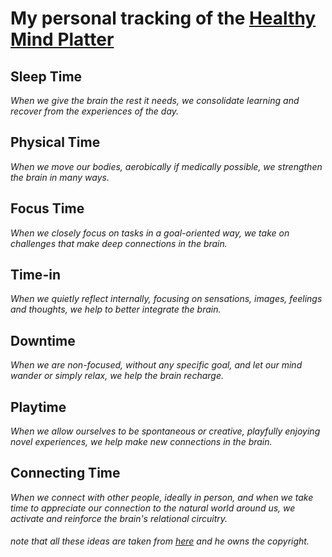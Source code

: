 # My personal tracking of the [Healthy Mind Platter][platter]

## Sleep Time

*When we give the brain the rest it needs, we consolidate learning and recover from the experiences of the day.*

## Physical Time

*When we move our bodies, aerobically if medically possible, we strengthen the brain in many ways.*

## Focus Time

*When we closely focus on tasks in a goal-oriented way, we take on challenges that make deep connections in the brain.*

## Time-in

*When we quietly reflect internally, focusing on sensations, images, feelings and thoughts, we help to better integrate the brain.*

## Downtime

*When we are non-focused, without any specific goal, and let our mind wander or simply relax, we help the brain recharge.*

## Playtime

*When we allow ourselves to be spontaneous or creative, playfully enjoying novel experiences, we help make new connections in the brain.*

## Connecting Time

*When we connect with other people, ideally in person, and when we take time to appreciate our connection to the natural world around us, we activate and reinforce the brain's relational circuitry.*


###### note that all these ideas are taken from [here][platter] and he owns the copyright.

[platter]: http://www.drdansiegel.com/resources/healthy_mind_platter/
